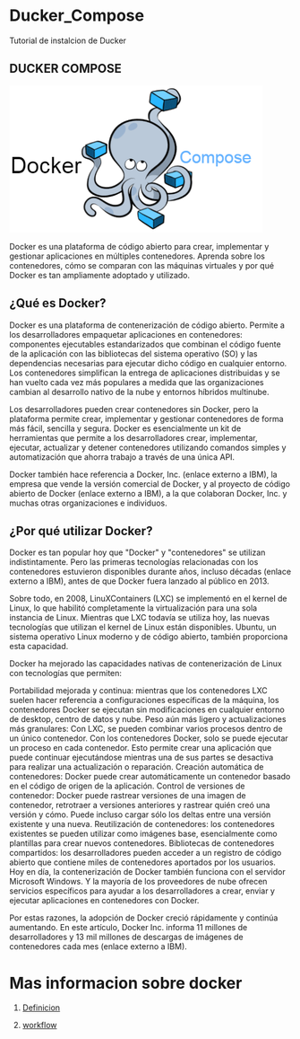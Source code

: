 # Ducker_Compose
Tutorial de instalcion de Ducker


## DUCKER COMPOSE 

![Logo](img/docker-compose-logo.png)


Docker es una plataforma de código abierto para crear, implementar y gestionar aplicaciones en múltiples contenedores. Aprenda sobre los contenedores, cómo se comparan con las máquinas virtuales y por qué Docker es tan ampliamente adoptado y utilizado.

## __¿Qué es Docker?__
Docker es una plataforma de contenerización de código abierto. Permite a los desarrolladores empaquetar aplicaciones en contenedores: componentes ejecutables estandarizados que combinan el código fuente de la aplicación con las bibliotecas del sistema operativo (SO) y las dependencias necesarias para ejecutar dicho código en cualquier entorno. Los contenedores simplifican la entrega de aplicaciones distribuidas y se han vuelto cada vez más populares a medida que las organizaciones cambian al desarrollo nativo de la nube y entornos híbridos multinube.

Los desarrolladores pueden crear contenedores sin Docker, pero la plataforma permite crear, implementar y gestionar contenedores de forma más fácil, sencilla y segura. Docker es esencialmente un kit de herramientas que permite a los desarrolladores crear, implementar, ejecutar, actualizar y detener contenedores utilizando comandos simples y automatización que ahorra trabajo a través de una única API.

Docker también hace referencia a Docker, Inc. (enlace externo a IBM), la empresa que vende la versión comercial de Docker, y al proyecto de código abierto de Docker (enlace externo a IBM), a la que colaboran Docker, Inc. y muchas otras organizaciones e individuos.


## __¿Por qué utilizar Docker?__
Docker es tan popular hoy que "Docker" y "contenedores" se utilizan indistintamente. Pero las primeras tecnologías relacionadas con los contenedores estuvieron disponibles durante años, incluso décadas (enlace externo a IBM), antes de que Docker fuera lanzado al público en 2013.

Sobre todo, en 2008, LinuXContainers (LXC) se implementó en el kernel de Linux, lo que habilitó completamente la virtualización para una sola instancia de Linux. Mientras que LXC todavía se utiliza hoy, las nuevas tecnologías que utilizan el kernel de Linux están disponibles. Ubuntu, un sistema operativo Linux moderno y de código abierto, también proporciona esta capacidad.

Docker ha mejorado las capacidades nativas de contenerización de Linux con tecnologías que permiten:

Portabilidad mejorada y continua: mientras que los contenedores LXC suelen hacer referencia a configuraciones específicas de la máquina, los contenedores Docker se ejecutan sin modificaciones en cualquier entorno de desktop, centro de datos y nube.
Peso aún más ligero y actualizaciones más granulares: Con LXC, se pueden combinar varios procesos dentro de un único contenedor. Con los contenedores Docker, solo se puede ejecutar un proceso en cada contenedor. Esto permite crear una aplicación que puede continuar ejecutándose mientras una de sus partes se desactiva para realizar una actualización o reparación.
Creación automática de contenedores: Docker puede crear automáticamente un contenedor basado en el código de origen de la aplicación.
Control de versiones de contenedor: Docker puede rastrear versiones de una imagen de contenedor, retrotraer a versiones anteriores y rastrear quién creó una versión y cómo. Puede incluso cargar sólo los deltas entre una versión existente y una nueva.
Reutilización de contenedores: los contenedores existentes se pueden utilizar como imágenes base, esencialmente como plantillas para crear nuevos contenedores.
Bibliotecas de contenedores compartidos: los desarrolladores pueden acceder a un registro de código abierto que contiene miles de contenedores aportados por los usuarios.
Hoy en día, la contenerización de Docker también funciona con el servidor Microsoft Windows. Y la mayoría de los proveedores de nube ofrecen servicios específicos para ayudar a los desarrolladores a crear, enviar y ejecutar aplicaciones en contenedores con Docker.

Por estas razones, la adopción de Docker creció rápidamente y continúa aumentando. En este artículo, Docker Inc. informa 11 millones de desarrolladores y 13 mil millones de descargas de imágenes de contenedores cada mes (enlace externo a IBM).


# Mas informacion sobre docker

1. [Definicion][Definicion]

[Definicion]:https://github.com/LuisKrlos27/Ducker_Compose/tree/main/Definicion

2. [workflow][workflow]

[Workflow]:https://github.com/LuisKrlos27/Ducker_Compose/tree/main/Workflow